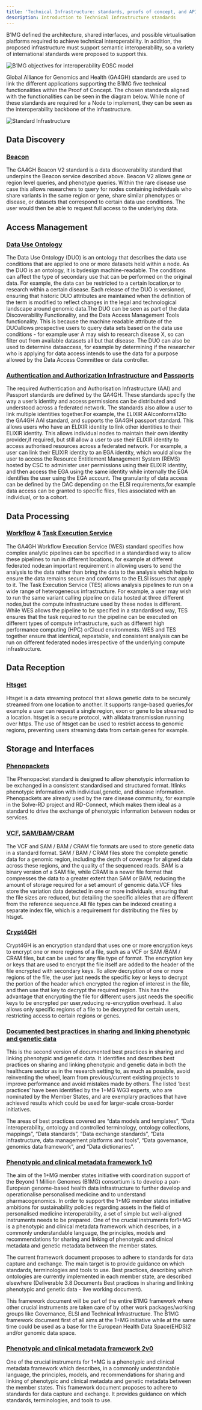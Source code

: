 ```yaml
---
title: 'Technical Infrastructure: standards, proofs of concept, and APIs'
description: Introduction to Technical Infrastructure standards
---
```


B1MG defined the architecture, shared interfaces, and possible virtualisation platforms required to achieve technical interoperability. In addition, the proposed infrastructure must support semantic interoperability, so a variety of international standards were proposed to support this.


<img src="{{ 'assets/img/standard-interoperability.jpg' | relative_url }}" class="m-2" style="max-width: 100%; max-height: 100%; vertical-align: middle" alt="B1MG objectives for interoperability EOSC model" />

Global Alliance for Genomics and Health (GA4GH) standards are used to link the different applications supporting the B1MG five technical functionalities within the Proof of Concept.  The chosen standards aligned with the functionalities can be seen in the diagram below.  While none of these standards are required for a Node to implement, they can be seen as the interoperability backbone of the infrastructure.

<img src="{{ 'assets/img/data-infrastructure.png' | relative_url }}" class="m-2" style="max-width: 100%; max-height: 100%; vertical-align: middle" alt="Standard Infrastructure" />

## Data Discovery
### <a href="https://www.ga4gh.org/product/beacon-api/" target="blank">Beacon</a>
The GA4GH Beacon V2 standard is a data discoverability standard that underpins the Beacon service described above. Beacon V2 allows gene or region level queries, and phenotype queries. Within the rare disease use case this allows researchers to query for nodes containing individuals who share variants in the same region or gene, share similar phenotypes or disease, or datasets that correspond to certain data use conditions.  The user would then be able to request full access to the underlying data.

## Access Management
### <a href="https://www.ga4gh.org/product/data-use-ontology-duo/" target="blank">Data Use Ontology</a>
The Data Use Ontology (DUO) is an ontology that describes the data use conditions that are applied to one or more datasets held within a node. As the DUO is an ontology, it is bydesign machine-readable. The conditions can affect the type of secondary use that can be performed on the original data. For example, the data can be restricted to a certain location,or to research within a certain disease. Each release of the DUO is versioned, ensuring that historic DUO attributes are maintained when the definition of the term is modified to reflect changes in the legal and technological landscape around genomic data.The DUO can be seen as part of the data Discoverability Functionality, and the Data Access Management Tools functionality. This is because the machine readable attribute of the DUOallows prospective users to query data sets based on the data use conditions - for example user A may wish to research disease X, so can filter out from available datasets all but that disease. The DUO can also be used to determine dataaccess, for example by determining if the researcher who is applying for data access intends to use the data for a purpose allowed by the Data Access Committee or data controller.

### <a href="https://www.ga4gh.org/product/aai/" target="blank">Authentication and Authorization Infrastructure</a> and <a href="https://www.ga4gh.org/product/ga4gh-passports/" target="blank">Passports</a>
The required Authentication and Authorisation Infrastructure (AAI) and Passport standards are defined by the GA4GH. These standards specify the way a user’s identity and access permissions can be distributed and understood across a federated network. The standards also allow a user to link multiple identities together.For example, the ELIXIR AAIconforms12to the GA4GH AAI standard, and supports the GA4GH passport standard. This allows users who have an ELIXIR identity to link other identities to their ELIXIR identity. This allows individual nodes to maintain their own identity provider,if required, but still allow a user to use their ELIXIR identity to access authorised resources across a federated network. For example, a user can link their ELIXIR identity to an EGA identity, which would allow the user to access the Resource Entitlement Management System (REMS) hosted by CSC to administer user permissions using their ELIXIR identity, and then access the EGA using the same identity while internally the EGA identifies the user using the EGA account. The granularity of data access can be defined by the DAC depending on the ELSI requirements,for example data access can be granted to specific files, files associated with an individual, or to a cohort.


## Data Processing
### <a href="https://www.ga4gh.org/product/workflow-execution-service-wes/" target="blank">Workflow</a> & <a href="https://www.ga4gh.org/product/task-execution-service-tes/" target="blank">Task Execution Service</a>
The GA4GH Workflow Execution Service (WES) standard specifies how complex analytic pipelines can be specified in a standardised way to allow these pipelines to run in different locations, for example at different federated node:an important requirement in allowing users to send the analysis to the data rather than bring the data to the analysis which helps to ensure the data remains secure and conforms to the ELSI issues that apply to it. The Task Execution Service (TES) allows analysis pipelines to run on a wide range of heterogeneous infrastructure. For example, a user may wish to run the same variant calling pipeline on data hosted at three different nodes,but the compute infrastructure used by these nodes is different. While WES allows the pipeline to be specified in a standardised way, TES ensures that the task required to run the pipeline can be executed on different types of compute infrastructure, such as different high performance computing (HPC) orCloud environments. WES and TES together ensure that identical, repeatable, and consistent analysis can be run on different federated nodes irrespective of the underlying compute infrastructure.


## Data Reception
### <a href="https://www.ga4gh.org/product/htsget/" target="blank">Htsget</a>
Htsget is a data streaming protocol that allows genetic data to be securely streamed from one location to another. It supports range-based queries,for example a user can request a single region, exon or gene to be streamed to a location. htsget is a secure protocol, with alldata transmission running over https. The use of htsget can be used to restrict access to genomic regions, preventing users streaming data from certain genes for example.


## Storage and Interfaces
### <a href="https://www.ga4gh.org/product/phenopackets/" target="blank">Phenopackets</a>
The Phenopacket standard is designed to allow phenotypic information to be exchanged in a consistent standardised and structured format. Itlinks phenotypic information with individual,genetic, and disease information. Phenopackets are already used by the rare disease community, for example in the Solve-RD project and RD-Connect, which makes them ideal as a standard to drive the exchange of phenotypic information between nodes or services.

### <a href="https://www.ga4gh.org/product/genetic-variation-formats-vcf/" target="blank">VCF</a>, <a href="https://www.ga4gh.org/product/sam-bam/" target="blank">SAM/BAM</a>/<a href="https://www.ga4gh.org/product/cram/" target="blank">CRAM</a>
The VCF and SAM / BAM / CRAM file formats are used to store genetic data in a standard format. SAM / BAM / CRAM files store the complete genetic data for a genomic region, including the depth of coverage for aligned data across these regions, and the quality of the sequenced reads. BAM is a binary version of a SAM file, while CRAM is a newer file format that compresses the data to a greater extent than SAM or BAM, reducing the amount of storage required for a set amount of genomic data.VCF files store the variation data detected in one or more individuals, ensuring that the file sizes are reduced, but detailing the specific alleles that are different from the reference sequence.All file types can be indexed creating a separate index file, which is a requirement for distributing the files by htsget.

### <a href="https://www.ga4gh.org/product/genetic-data-encryption-crypt4gh/" target="blank">Crypt4GH</a>
Crypt4GH is an encryption standard that uses one or more encryption keys to encrypt one or more regions of a file, such as a VCF or SAM /BAM / CRAM files, but can be used for any file type of format. The encryption key or keys that are used to encrypt the file itself are added to the header of the file encrypted with secondary keys. To allow decryption of one or more regions of the file, the user just needs the specific key or keys to decrypt the portion of the header which encrypted the region of interest in the file, and then use that key to decrypt the required region. This has the advantage that encrypting the file for different users just needs the specific keys to be encrypted per user,reducing re-encryption overhead. It also allows only specific regions of a file to be decrypted for certain users, restricting access to certain regions or genes.

### <a href="https://zenodo.org/record/7342855" target="blank">Documented best practices in sharing and linking phenotypic and genetic data</a>
This is the second version of documented best practices in sharing and linking phenotypic and genetic data. It identifies and describes best practices on sharing and linking phenotypic and genetic data in both the healthcare sector as in the research setting to, as much as possible, avoid reinventing the wheel, learn from previous/current existing projects to improve performance and avoid mistakes made by others. The listed ’best practices’ have been identified by the 1+MG WG3 experts, who are nominated by the Member States, and are exemplary practices that have achieved results which could be used for larger-scale cross-border initiatives.

The areas of best practices covered are “data models and templates”, “Data interoperability, ontology and controlled terminology, ontology collections, mappings”, “Data standards”, “Data exchange standards”, “Data infrastructure, data management platforms and tools”, “Data governance, genomics data framework”, and “Data dictionaries”.

### <a href="https://zenodo.org/record/6573854" target="blank">Phenotypic and clinical metadata framework 1v0</a>
The aim of the 1+MG member states initiative with coordination support of the Beyond 1 Million Genomes (B1MG) consortium is to develop a pan-European genome-based health data infrastructure to further develop and operationalise personalised medicine and to understand pharmacogenomics. In order to support the 1+MG member states initiative ambitions for sustainability policies regarding assets in the field of personalised medicine interoperability, a set of simple but well-aligned instruments needs to be prepared. One of the crucial instruments for1+MG is a phenotypic and clinical metadata framework which describes, in a commonly understandable language, the principles, models and recommendations for sharing and linking of phenotypic and clinical metadata and genetic metadata between the member states.

The current framework document proposes to adhere to standards for data capture and exchange. The main target is to provide guidance on which standards, terminologies and tools to use. Best practices, describing which ontologies are currently implemented in each member state, are described elsewhere (Deliverable 3.8:Documents Best practices in sharing and linking phenotypic and genetic data - live working document).

This framework document will be part of the entire B1MG framework where other crucial instruments are taken care of by other work packages/working groups like Governance, ELSI and Technical Infrastructure. The B1MG framework document first of all aims at the 1+MG initiative while at the same time could be used as a base for the European Health Data Space(EHDS)2 and/or genomic data space.

### <a href="https://zenodo.org/record/7554481" target="blank">Phenotypic and clinical metadata framework 2v0</a>
One of the crucial instruments for 1+MG is a phenotypic and clinical metadata framework which describes, in a commonly understandable language, the principles, models, and recommendations for sharing and linking of phenotypic and clinical metadata and genetic metadata between the member states.  This framework document proposes to adhere to standards for data capture and exchange.  It provides guidance on which standards, terminologies, and tools to use.  





